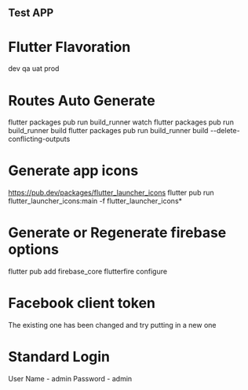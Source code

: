 ## Test APP

# Flutter Flavoration
dev
qa
uat
prod



# Routes Auto Generate
flutter packages pub run build_runner watch
flutter packages pub run build_runner build
flutter packages pub run build_runner build --delete-conflicting-outputs

# Generate app icons
https://pub.dev/packages/flutter_launcher_icons
flutter pub run flutter_launcher_icons:main -f flutter_launcher_icons*

# Generate or Regenerate firebase options
flutter pub add firebase_core
flutterfire configure

# Facebook client token
The existing one has been changed and try putting in a new one

# Standard Login
User Name - admin
Password - admin
